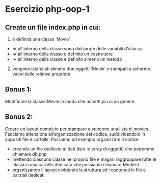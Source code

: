 # Esercizio php-oop-1

## Create un file index.php in cui:

1. è definita una classe ‘Movie’

- => all'interno della classe sono dichiarate delle variabili d'istanza
- => all'interno della classe è definito un costruttore
- => all'interno della classe è definito almeno un metodo

2. vengono istanziati almeno due oggetti ‘Movie’ e stampati a schermo i valori delle relative proprietà

## Bonus 1:

Modificare la classe Movie in modo che accetti piú di un genere.

## Bonus 2:

Creare un layout completo per stampare a schermo una lista di movies.
Facciamo attenzione all’organizzazione del codice, suddividendolo in appositi file e cartelle.
Possiamo ad esempio organizzare il codice

- creando un file dedicato ai dati (tipo le array di oggetti) che potremmo chiamare db.php
- mettendo ciascuna classe nel proprio file e magari raggruppare tutte le classi in una cartella dedicata che possiamo chiamare Models/
- organizzando il layout dividendo la struttura ed i contenuti in file e parziali dedicati.
